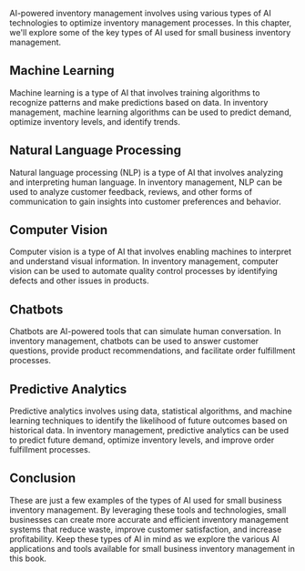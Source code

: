 

AI-powered inventory management involves using various types of AI technologies to optimize inventory management processes. In this chapter, we'll explore some of the key types of AI used for small business inventory management.

Machine Learning
----------------

Machine learning is a type of AI that involves training algorithms to recognize patterns and make predictions based on data. In inventory management, machine learning algorithms can be used to predict demand, optimize inventory levels, and identify trends.

Natural Language Processing
---------------------------

Natural language processing (NLP) is a type of AI that involves analyzing and interpreting human language. In inventory management, NLP can be used to analyze customer feedback, reviews, and other forms of communication to gain insights into customer preferences and behavior.

Computer Vision
---------------

Computer vision is a type of AI that involves enabling machines to interpret and understand visual information. In inventory management, computer vision can be used to automate quality control processes by identifying defects and other issues in products.

Chatbots
--------

Chatbots are AI-powered tools that can simulate human conversation. In inventory management, chatbots can be used to answer customer questions, provide product recommendations, and facilitate order fulfillment processes.

Predictive Analytics
--------------------

Predictive analytics involves using data, statistical algorithms, and machine learning techniques to identify the likelihood of future outcomes based on historical data. In inventory management, predictive analytics can be used to predict future demand, optimize inventory levels, and improve order fulfillment processes.

Conclusion
----------

These are just a few examples of the types of AI used for small business inventory management. By leveraging these tools and technologies, small businesses can create more accurate and efficient inventory management systems that reduce waste, improve customer satisfaction, and increase profitability. Keep these types of AI in mind as we explore the various AI applications and tools available for small business inventory management in this book.
